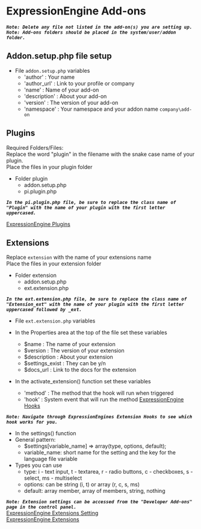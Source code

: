 # ExpressionEngine Add-ons
**_`Note: Delete any file not listed in the add-on(s) you are setting up.`_** <br/>
**_`Note: Add-ons folders should be placed in the system/user/addon folder.`_**

## Addon.setup.php file setup
- File `addon.setup.php` variables
  - 'author'      : Your name
  - 'author_url'  : Link to your profile or company
  - 'name'        : Name of your add-on
  - 'description' : About your add-on
  - 'version'     : The version of your add-on
  - 'namespace'   : Your namespace and your addon name `company\add-on`

## Plugins
Required Folders/Files: 
<br/>
Replace the word "plugin" in the filename with the snake case name of your plugin.<br />
Place the files in your plugin folder

- Folder plugin
  - addon.setup.php
  - pi.plugin.php
  

**_`In the pi.plugin.php file, be sure to replace the class name of "Plugin" with the
name of your plugin with the first letter uppercased.`_**

[ExpressionEngine Plugins](https://docs.expressionengine.com/latest/development/plugins.html)

## Extensions

Replace `extension` with the name of your extensions name <br/>
Place the files in your extension folder

- Folder extension
  - addon.setup.php
  - ext.extension.php
  
**_`In the ext.extension.php file, be sure to replace the class name of "Extension_ext" with the
name of your plugin with the first letter uppercased followed by _ext.`_**
  
- File `ext.extension.php` variables
- In the Properties area at the top of the file set these variables
  - $name           : The name of your extension
  - $version        : The version of your extension
  - $description    : About your extension
  - $settings_exist : They can be y/n
  - $docs_url       : Link to the docs for the extension
  
- In the activate_extension() function set these variables
  - 'method'        : The method that the hook will run when triggered
  - 'hook'          : System event that will run the method [ExpressionEngine Hooks](https://docs.expressionengine.com/latest/development/extensions.html#multiple-extensions-same-hook)

**_`Note: Navigate through ExpressionEngines Extension Hooks to see which hook works for you.`_**

- In the settings() function 
- General pattern:
  - $settings[variable_name] => array(type, options, default);
  - variable_name: short name for the setting and the key for the language file variable
- Types you can use
  - type: i - text input, t - textarea, r - radio buttons, c - checkboxes, s - select, ms - multiselect
  - options: can be string (i, t) or array (r, c, s, ms)
  - default: array member, array of members, string, nothing
  
  
**_`Note: Extension settings can be accessed from the "Developer Add-ons" page in the control panel.`_**
<br/>
[ExpressionEngine Extensions Setting](https://docs.expressionengine.com/latest/development/extensions.html#settings)
<br/>
[ExpressionEngine Extensions](https://docs.expressionengine.com/latest/development/extensions.html)
